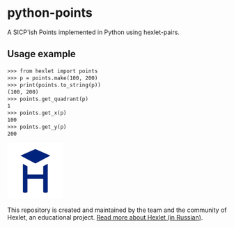 # python-points

A SICP'ish Points implemented in Python using hexlet-pairs.

## Usage example

<!-- This code will be doctested. Do not touch the markup! -->

    >>> from hexlet import points
    >>> p = points.make(100, 200)
    >>> print(points.to_string(p))
    (100, 200)
    >>> points.get_quadrant(p)
    1
    >>> points.get_x(p)
    100
    >>> points.get_y(p)
    200

[![Hexlet Ltd. logo](https://raw.githubusercontent.com/Hexlet/hexletguides.github.io/master/images/hexlet_logo128.png)](https://ru.hexlet.io/pages/about?utm_source=github&utm_medium=link&utm_campaign=exercises-javascript)

This repository is created and maintained by the team and the community of Hexlet, an educational project. [Read more about Hexlet (in Russian)](https://ru.hexlet.io/pages/about?utm_source=github&utm_medium=link&utm_campaign=exercises-javascript).
